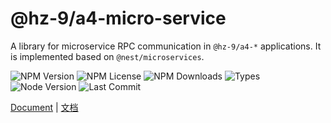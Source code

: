 # @hz-9/a4-micro-service

A library for microservice RPC communication in `@hz-9/a4-*` applications. It is implemented based on `@nest/microservices`.

![NPM Version][npm-version-url] ![NPM License][npm-license-url] ![NPM Downloads][npm-downloads-url] ![Types][types-url]
<br /> ![Node Version][node-version-url] ![Last Commit][last-commit-url]

[npm-version-url]: https://badgen.net/npm/v/@hz-9/a4-micro-service
[npm-license-url]: https://badgen.net/npm/license/@hz-9/a4-micro-service
[npm-downloads-url]: https://badgen.net/npm/dt/@hz-9/a4-micro-service
[types-url]: https://badgen.net/npm/types/@hz-9/a4-micro-service
[node-version-url]: https://badgen.net/npm/node/@hz-9/a4-micro-service
[last-commit-url]: https://badgen.net/github/last-commit/hz-9/a4

[Document](https://hz-9.github.io/a4/guide/a4-micro-service/) | [文档](https://hz-9.github.io/a4/zh-CN/guide/a4-micro-service/)
